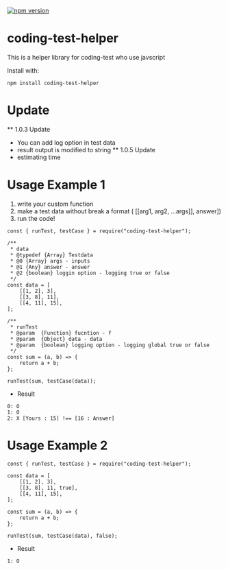 [![npm version](https://badge.fury.io/js/coding-test-helper.svg)](https://badge.fury.io/js/coding-test-helper)

# coding-test-helper

This is a helper library for coding-test who use javscript  

Install with: 
```
npm install coding-test-helper
```

# Update
** 1.0.3 Update   
* You can add log option in test data
* result output is modified to string
** 1.0.5 Update   
* estimating time  


# Usage Example 1

1. write your custom function  
2. make a test data without break a format ( [[arg1, arg2, ...args]], answer])
3. run the code!

```
const { runTest, testCase } = require("coding-test-helper");

/**
 * data
 * @typedef {Array} Testdata
 * @0 {Array} args - inputs
 * @1 {Any} answer - answer
 * @2 {boolean} loggin option - logging true or false
 */
const data = [
    [[1, 2], 3],
    [[3, 8], 11],
    [[4, 11], 15],
];

/**
 * runTest
 * @param  {Function} fucntion - f
 * @param  {Object} data - data
 * @param  {boolean} logging option - logging global true or false
 */
const sum = (a, b) => {
    return a + b;
};

runTest(sum, testCase(data));

```

* Result
```
0: O
1: O
2: X [Yours : 15] !== [16 : Answer]
```
# Usage Example 2
```
const { runTest, testCase } = require("coding-test-helper");

const data = [
    [[1, 2], 3],
    [[3, 8], 11, true],
    [[4, 11], 15],
];

const sum = (a, b) => {
    return a + b;
};

runTest(sum, testCase(data), false);

```

* Result
```
1: O
```